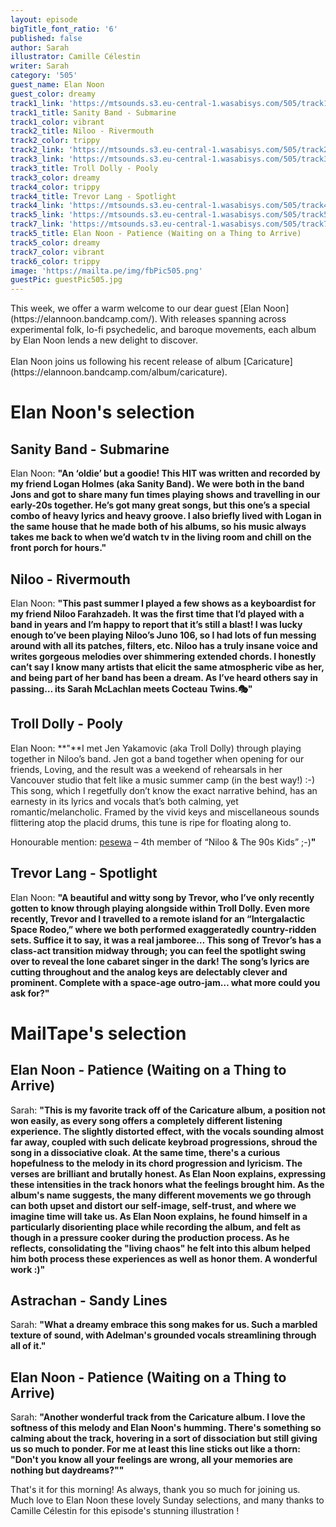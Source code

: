 ```yaml
---
layout: episode
bigTitle_font_ratio: '6'
published: false
author: Sarah
illustrator: Camille Célestin
writer: Sarah
category: '505'
guest_name: Elan Noon
guest_color: dreamy
track1_link: 'https://mtsounds.s3.eu-central-1.wasabisys.com/505/track1.mp3'
track1_title: Sanity Band - Submarine
track1_color: vibrant
track2_title: Niloo - Rivermouth
track2_color: trippy
track2_link: 'https://mtsounds.s3.eu-central-1.wasabisys.com/505/track2.mp3'
track3_link: 'https://mtsounds.s3.eu-central-1.wasabisys.com/505/track3.mp3'
track3_title: Troll Dolly - Pooly
track3_color: dreamy
track4_color: trippy
track4_title: Trevor Lang - Spotlight
track4_link: 'https://mtsounds.s3.eu-central-1.wasabisys.com/505/track4.mp3'
track5_link: 'https://mtsounds.s3.eu-central-1.wasabisys.com/505/track5.mp3'
track7_link: 'https://mtsounds.s3.eu-central-1.wasabisys.com/505/track7.mp3'
track5_title: Elan Noon - Patience (Waiting on a Thing to Arrive)
track5_color: dreamy
track7_color: vibrant
track6_color: trippy
image: 'https://mailta.pe/img/fbPic505.png'
guestPic: guestPic505.jpg
---
```

<p id="introduction"> This week, we offer a warm welcome to our dear guest [Elan Noon](https://elannoon.bandcamp.com/). With releases spanning across experimental folk, lo-fi psychedelic, and baroque movements, each album by Elan Noon lends a new delight to discover.
<br><br>
  Elan Noon joins us following his recent release of album [Caricature](https://elannoon.bandcamp.com/album/caricature).
</p>

# Elan Noon's selection

## Sanity Band - Submarine
Elan Noon: **"**An ‘oldie’ but a goodie! This HIT was written and recorded by my friend Logan Holmes (aka Sanity Band). We were both in the band Jons and got to share many fun times playing shows and travelling in our early-20s together. He’s got many great songs, but this one’s a special combo of heavy lyrics and heavy groove. I also briefly lived with Logan in the same house that he made both of his albums, so his music always takes me back to when we’d watch tv in the living room and chill on the front porch for hours.**"**

## Niloo - Rivermouth
Elan Noon: **"**This past summer I played a few shows as a keyboardist for my friend Niloo Farahzadeh. It was the first time that I’d played with a band in years and I’m happy to report that it’s still a blast! I was lucky enough to’ve been playing Niloo’s Juno 106, so I had lots of fun messing around with all its patches, filters, etc. Niloo has a truly insane voice and writes gorgeous melodies over shimmering extended chords. I honestly can’t say I know many artists that elicit the same atmospheric vibe as her, and being part of her band has been a dream. As I’ve heard others say in passing… its Sarah McLachlan meets Cocteau Twins.🎭**"**

## Troll Dolly - Pooly
Elan Noon: **"**I met Jen Yakamovic (aka Troll Dolly) through playing together in Niloo’s band. Jen got a band together when opening for our friends, Loving, and the result was a weekend of rehearsals in her Vancouver studio that felt like a music summer camp (in the best way!) :-) This song, which I regetfully don’t know the exact narrative behind, has an earnesty in its lyrics and vocals that’s both calming, yet romantic/melancholic. Framed by the vivid keys and miscellaneous sounds flittering atop the placid drums, this tune is ripe for floating along to.

Honourable mention: [pesewa](https://pesewa.bandcamp.com/) – 4th member of “Niloo & The 90s Kids” ;-)**"**

## Trevor Lang - Spotlight
Elan Noon: **"**A beautiful and witty song by Trevor, who I’ve only recently gotten to know through playing alongside within Troll Dolly. Even more recently, Trevor and I travelled to a remote island for an “Intergalactic Space Rodeo,” where we both performed exaggeratedly country-ridden sets. Suffice it to say, it was a real jamboree… This song of Trevor’s has a class-act transition midway through; you can feel the spotlight swing over to reveal the lone cabaret singer in the dark! The song’s lyrics are cutting throughout and the analog keys are delectably clever and prominent. Complete with a space-age outro-jam… what more could you ask for?**"**

# MailTape's selection

## Elan Noon - Patience (Waiting on a Thing to Arrive)
Sarah: **"**This is my favorite track off of the Caricature album, a position not won easily, as every song offers a completely different listening experience. The slightly distorted effect, with the vocals sounding almost far away, coupled with such delicate keybroad progressions, shroud the song in a dissociative cloak. At the same time, there's a curious hopefulness to the melody in its chord progression and lyricism. The verses are brilliant and brutally honest. As Elan Noon explains, expressing these intensities in the track honors what the feelings brought him. As the album's name suggests, the many different movements we go through can both upset and distort our self-image, self-trust, and where we imagine time will take us. As Elan Noon explains, he found himself in a particularly disorienting place while recording the album, and felt as though in a pressure cooker during the production process. As he reflects, consolidating the "living chaos" he felt into this album helped him both process these experiences as well as honor them. A wonderful work :)**"**

## Astrachan - Sandy Lines 
Sarah: **"**What a dreamy embrace this song makes for us. Such a marbled texture of sound, with Adelman's grounded vocals streamlining through all of it.**"**

## Elan Noon - Patience (Waiting on a Thing to Arrive)
Sarah: **"**Another wonderful track from the Caricature album. I love the softness of this melody and Elan Noon's humming. There's something so calming about the track, hovering in a sort of dissociation but still giving us so much to ponder. For me at least this line sticks out like a thorn: 
"Don't you know all your feelings are wrong, all your memories are nothing but daydreams?"**"**


<p id="outroduction">That's it for this morning! As always, thank you so much for joining us. Much love to Elan Noon these lovely Sunday selections, and many thanks to Camille Célestin for this episode's stunning illustration !</p>
